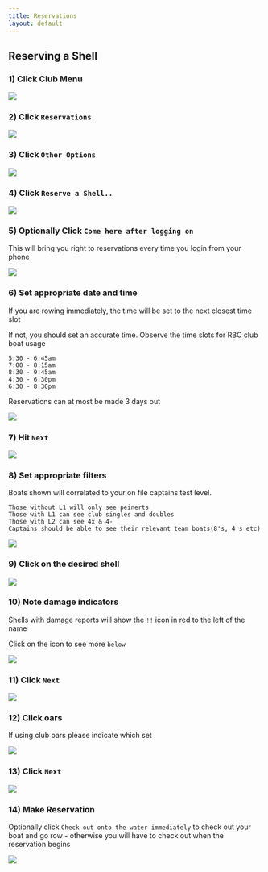 ```yaml
---
title: Reservations
layout: default 
---
```


## Reserving a Shell

### 1) Click Club Menu

<img src="images/reservations/screenshot-1.png">

### 2) Click `Reservations`

<img src="images/reservations/screenshot-2.png">

### 3) Click `Other Options`

<img src="images/reservations/screenshot-3.png">

### 4) Click `Reserve a Shell..`

<img src="images/reservations/screenshot-4.png">

### 5) Optionally Click `Come here after logging on`

This will bring you right to reservations every time you login from your phone

<img src="images/reservations/screenshot-5.png">

### 6) Set appropriate date and time

If you are rowing immediately, the time will be set to the next closest time slot

If not, you should set an accurate time. Observe the time slots for RBC club boat usage
```
5:30 - 6:45am 
7:00 - 8:15am 
8:30 - 9:45am 
4:30 - 6:30pm 
6:30 - 8:30pm
```

Reservations can at most be made 3 days out

<img src="images/reservations/screenshot-6.png">

### 7) Hit `Next`

<img src="images/reservations/screenshot-7.png">

### 8) Set appropriate filters

Boats shown will correlated to your on file captains test level. 
```
Those without L1 will only see peinerts
Those with L1 can see club singles and doubles
Those with L2 can see 4x & 4-
Captains should be able to see their relevant team boats(8's, 4's etc)
```

<img src="images/reservations/screenshot-8.png">

### 9) Click on the desired shell

<img src="images/reservations/screenshot-9.png">

### 10) Note damage indicators

Shells with damage reports will show the `!!` icon in red to the left of the name

Click on the icon to see more `below`

<img src="images/reservations/screenshot-10.png">

### 11) Click `Next`

<img src="images/reservations/screenshot-11.png">

### 12) Click oars

If using club oars please indicate which set

<img src="images/reservations/screenshot-12.png">

### 13) Click `Next`

<img src="images/reservations/screenshot-13.png">

### 14) Make Reservation
Optionally click `Check out onto the water immediately` to check out your boat and go row - otherwise you will have to check out when the reservation begins

<img src="images/reservations/screenshot-14.png">

